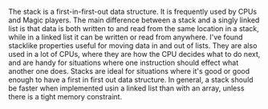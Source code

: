 The stack is a first-in-first-out data structure. It is frequently used by CPUs and Magic players.
The main difference between a stack and a singly linked list is that data is both written to and read from the same location in a stack, while in a linked list it can be written or read from anywhere.
I've found stacklike properties useful for moving data in and out of lists. They are also used in a lot of CPUs, where they are how the CPU decides what to do next, and are handy for situations where one instruction should effect what another one does.
Stacks are ideal for situations where it's good or good enough to have a first in first out data structure.
In general, a stack should be faster when implemented usin a linked list than with an array, unless there is a tight memory constraint.
